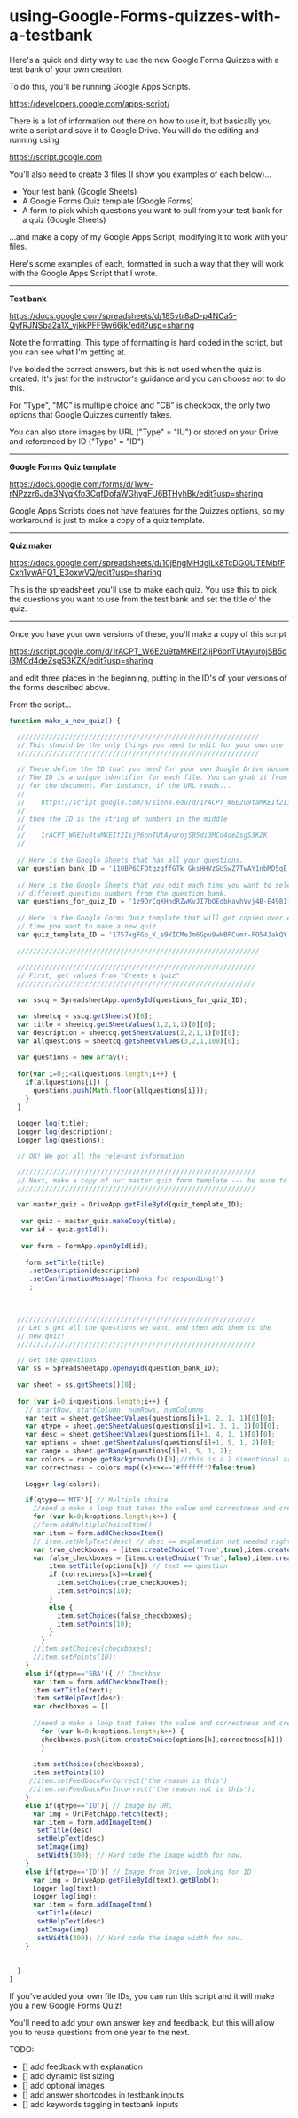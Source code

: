 # using-Google-Forms-quizzes-with-a-testbank

Here's a quick and dirty way to use the new Google Forms Quizzes with a test bank of your own creation. 

To do this, you'll be running Google Apps Scripts. 

https://developers.google.com/apps-script/

There is a lot of information out there on how to use it, but basically you write a script and save it to Google Drive. You will do the editing and running using 

https://script.google.com

You'll also need to create 3 files (I show you examples of each below)...

* Your test bank (Google Sheets)
* A Google Forms Quiz template (Google Forms)
* A form to pick which questions you want to pull from your test bank for a quiz (Google Sheets)

...and make a copy of my Google Apps Script, modifying it to work with your files. 

Here's some examples of each, formatted in such a way that they will work with the Google Apps Script that I wrote. 

-----
**Test bank**

https://docs.google.com/spreadsheets/d/185vtr8aD-p4NCa5-QyfRJNSba2a1X_yjkkPFF9w66jk/edit?usp=sharing

Note the formatting. This type of formatting is hard coded in the script, but you can see what I'm getting at. 

I've bolded the correct answers, but this is not used when the quiz is created. It's just for the instructor's guidance and you can choose not to do this. 

For "Type", "MC" is multiple choice and "CB" is checkbox, the only two options that Google Quizzes currently takes. 

You can also store images by URL ("Type" = "IU") or stored on your Drive and referenced by ID ("Type" = "ID"). 

-----
**Google Forms Quiz template**

https://docs.google.com/forms/d/1ww-rNPzzr6Jdn3NyqKfo3CqfDofaWGhygFU6BTHyhBk/edit?usp=sharing

Google Apps Scripts does not have features for the Quizzes options, so my workaround is just to make a copy of a quiz template. 

-----
**Quiz maker**

https://docs.google.com/spreadsheets/d/10jBngMHdglLk8TcDGOUTEMbfFCxh1ywAFQ1_E3oxwVQ/edit?usp=sharing

This is the spreadsheet you'll use to make each quiz. You use this to pick the questions you want to use from the test bank and set the title of the quiz. 

-----

Once you have your own versions of these, you'll make a copy of this script

https://script.google.com/d/1rACPT_W6E2u9taMKEIf2IijP6onTUtAyurojSB5di3MCd4deZsgS3KZK/edit?usp=sharing

and edit three places in the beginning, putting in the ID's of your versions of the forms described above. 

From the script...
```javascript
function make_a_new_quiz() {

  /////////////////////////////////////////////////////////////
  // This should be the only things you need to edit for your own use
  /////////////////////////////////////////////////////////////

  // These define the ID that you need for your own Google Drive documents. 
  // The ID is a unique identifier for each file. You can grab it from the URL
  // for the document. For instance, if the URL reads...
  //
  //    https://script.google.com/a/siena.edu/d/1rACPT_W6E2u9taMKEIf2IijP6onTUtAyurojSB5di3MCd4deZsgS3KZK/edit?usp=drive_web
  // 
  // then the ID is the string of numbers in the middle
  //  
  //    1rACPT_W6E2u9taMKEIf2IijP6onTUtAyurojSB5di3MCd4deZsgS3KZK
  // 
  
  // Here is the Google Sheets that has all your questions.
  var question_bank_ID = '11OBP6CFOtgzgffGTk_GksHHVzGUSwZ7TwAY1nbMD5qE'
  
  // Here is the Google Sheets that you edit each time you want to select
  // different question numbers from the question bank. 
  var questions_for_quiz_ID = '1z9OrCqXHndRZwKvJI7bOEqbHavhVvj4B-E4981-C5b8'
  
  // Here is the Google Forms Quiz template that will get copied over each
  // time you want to make a new quiz. 
  var quiz_template_ID = '1757xgFGp_K_e9YICMeJm6Gpu9wHBPCvmr-FO54JakQY'
  
  /////////////////////////////////////////////////////////////
  
  ////////////////////////////////////////////////////////////
  // First, get values from "Create a quiz"
  ////////////////////////////////////////////////////////////

  var sscq = SpreadsheetApp.openById(questions_for_quiz_ID);

  var sheetcq = sscq.getSheets()[0];
  var title = sheetcq.getSheetValues(1,2,1,1)[0][0];
  var description = sheetcq.getSheetValues(2,2,1,1)[0][0];
  var allquestions = sheetcq.getSheetValues(3,2,1,100)[0];
  
  var questions = new Array();
  
  for(var i=0;i<allquestions.length;i++) {
    if(allquestions[i]) {
      questions.push(Math.floor(allquestions[i]));
    }
  }
  
  Logger.log(title);
  Logger.log(description);
  Logger.log(questions);

  // OK! We got all the relevant information

  ////////////////////////////////////////////////////////////  
  // Next, make a copy of our master quiz form template --- be sure to set it as a quiz to enble scoring 
  ////////////////////////////////////////////////////////////

  var master_quiz = DriveApp.getFileById(quiz_template_ID);
  
   var quiz = master_quiz.makeCopy(title);
   var id = quiz.getId();
    
   var form = FormApp.openById(id);
    
    form.setTitle(title)     
     .setDescription(description)
     .setConfirmationMessage('Thanks for responding!')
     ;
   


  ////////////////////////////////////////////////////////////
  // Let's get all the questions we want, and then add them to the 
  // new quiz!
  ////////////////////////////////////////////////////////////

  // Get the questions
  var ss = SpreadsheetApp.openById(question_bank_ID);
  
  var sheet = ss.getSheets()[0];  
  
  for (var i=0;i<questions.length;i++) {
    // startRow, startColumn, numRows, numColumns
    var text = sheet.getSheetValues(questions[i]+1, 2, 1, 1)[0][0];
    var qtype = sheet.getSheetValues(questions[i]+1, 3, 1, 1)[0][0];
    var desc = sheet.getSheetValues(questions[i]+1, 4, 1, 1)[0][0];
    var options = sheet.getSheetValues(questions[i]+1, 5, 1, 2)[0];
    var range = sheet.getRange(questions[i]+1, 5, 1, 2);
    var colors = range.getBackgrounds()[0];//this is a 2 dimentional array, so pick the first row only 
    var correctness = colors.map((x)=>x=='#ffffff'?false:true)
    
    Logger.log(colors);

    if(qtype=='MTF'){ // Multiple choice
      //need a make a loop that takes the value and correctness and create the choises 
      for (var k=0;k<options.length;k++) {
      //form.addMultipleChoiceItem()
      var item = form.addCheckboxItem()
      // item.setHelpText(desc) // desc == explanation not needed right now 
      var true_checkboxes = [item.createChoice('True',true),item.createChoice('False',false)]
      var false_checkboxes = [item.createChoice('True',false),item.createChoice('False',true)]
          item.setTitle(options[k]) // text == question
          if (correctness[k]==true){
            item.setChoices(true_checkboxes);
            item.setPoints(10);
          }
          else {
            item.setChoices(false_checkboxes);
            item.setPoints(10);
          }
        }
      //item.setChoices(checkboxes);
      //item.setPoints(10); 
    }
    else if(qtype=='SBA'){ // Checkbox
      var item = form.addCheckboxItem();
      item.setTitle(text);
      item.setHelpText(desc);
      var checkboxes = []
      
      //need a make a loop that takes the value and correctness and create the choises 
        for (var k=0;k<options.length;k++) {
        checkboxes.push(item.createChoice(options[k],correctness[k]))
        }
      
      item.setChoices(checkboxes);
      item.setPoints(10)
     //item.setFeedbackForCorrect('the reason is this')
     //item.setFeedbackForIncorrect('the reason not is this');
    }
    else if(qtype=='IU'){ // Image by URL
      var img = UrlFetchApp.fetch(text);
      var item = form.addImageItem()
      .setTitle(desc)
      .setHelpText(desc)
      .setImage(img)
      .setWidth(300); // Hard code the image width for now. 
    }
    else if(qtype=='ID'){ // Image from Drive, looking for ID
      var img = DriveApp.getFileById(text).getBlob();
      Logger.log(text);
      Logger.log(img);
      var item = form.addImageItem()
      .setTitle(desc)
      .setHelpText(desc)
      .setImage(img)
      .setWidth(300); // Hard code the image width for now. 
    }
    
    
  }
}
```
If you've added your own file IDs, you can run this script and it will make you a new Google Forms Quiz!

You'll need to add your own answer key and feedback, but this will allow you to reuse questions from one year to the next. 

TODO:
- [] add feedback with explanation
- [] add dynamic list sizing
- [] add optional images
- [] add answer shortcodes in testbank inputs 
- [] add keywords tagging in testbank inputs

